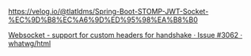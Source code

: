 https://velog.io/@tlatldms/Spring-Boot-STOMP-JWT-Socket-%EC%9D%B8%EC%A6%9D%ED%95%98%EA%B8%B0

[Websocket - support for custom headers for handshake · Issue #3062 · whatwg/html](https://github.com/whatwg/html/issues/3062)